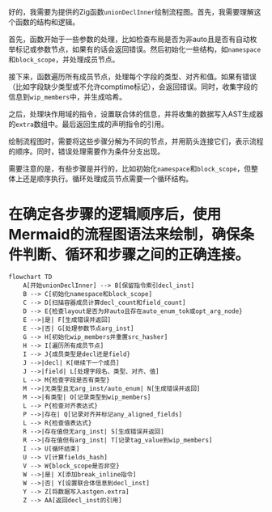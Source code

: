 好的，我需要为提供的Zig函数`unionDeclInner`绘制流程图。首先，我需要理解这个函数的结构和逻辑。

首先，函数开始于一些参数的处理，比如检查布局是否为非auto且是否有自动枚举标记或参数节点，如果有的话会返回错误。然后初始化一些结构，如`namespace`和`block_scope`，并处理成员节点。

接下来，函数遍历所有成员节点，处理每个字段的类型、对齐和值。如果有错误（比如字段缺少类型或不允许comptime标记），会返回错误。同时，收集字段的信息到`wip_members`中，并生成哈希。

之后，处理块作用域的指令，设置联合体的信息，并将收集的数据写入AST生成器的`extra`数组中。最后返回生成的声明指令的引用。

绘制流程图时，需要将这些步骤分解为不同的节点，并用箭头连接它们，表示流程的顺序。同时，错误处理需要作为条件分支出现。

需要注意的是，有些步骤是并行的，比如初始化`namespace`和`block_scope`，但整体上还是顺序执行。循环处理成员节点需要一个循环结构。

在确定各步骤的逻辑顺序后，使用Mermaid的流程图语法来绘制，确保条件判断、循环和步骤之间的正确连接。
================================================
```mermaid
flowchart TD
    A[开始unionDeclInner] --> B[保留指令索引decl_inst]
    B --> C[初始化namespace和block_scope]
    C --> D[扫描容器成员计算decl_count和field_count]
    D --> E{检查layout是否为非auto且存在auto_enum_tok或opt_arg_node}
    E -->|是| F[生成错误并返回]
    E -->|否| G[处理参数节点arg_inst]
    G --> H[初始化wip_members并重置src_hasher]
    H --> I[遍历所有成员节点]
    I --> J{成员类型是decl还是field}
    J -->|decl| K[继续下一个成员]
    J -->|field| L[处理字段名、类型、对齐、值]
    L --> M{检查字段是否有类型}
    M -->|无类型且无arg_inst/auto_enum| N[生成错误并返回]
    M -->|有类型| O[记录类型到wip_members]
    L --> P{检查对齐表达式}
    P -->|存在| Q[记录对齐并标记any_aligned_fields]
    L --> R{检查值表达式}
    R -->|存在值但无arg_inst| S[生成错误并返回]
    R -->|存在值但有arg_inst| T[记录tag_value到wip_members]
    I --> U[循环结束]
    U --> V[计算fields_hash]
    V --> W{block_scope是否非空}
    W -->|是| X[添加break_inline指令]
    W -->|否| Y[设置联合体信息到decl_inst]
    Y --> Z[将数据写入astgen.extra]
    Z --> AA[返回decl_inst的引用]
```